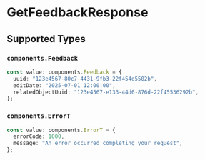 # GetFeedbackResponse


## Supported Types

### `components.Feedback`

```typescript
const value: components.Feedback = {
  uuid: "123e4567-80c7-4431-9fb3-22f454d5502b",
  editDate: "2025-07-01 12:00:00",
  relatedObjectUuid: "123e4567-e133-44d6-876d-22f45536292b",
};
```

### `components.ErrorT`

```typescript
const value: components.ErrorT = {
  errorCode: 1000,
  message: "An error occurred completing your request",
};
```

